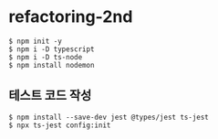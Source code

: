 # refactoring-2nd

```shell
$ npm init -y
$ npm i -D typescript
$ npm i -D ts-node
$ npm install nodemon
```

## 테스트 코드 작성
```shell
$ npm install --save-dev jest @types/jest ts-jest
$ npx ts-jest config:init
```
